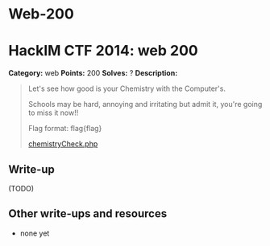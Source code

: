 # Web-200
# HackIM CTF 2014: web 200

**Category:** web
**Points:** 200
**Solves:** ?
**Description:**

> Let's see how good is your Chemistry with the Computer's. 
>
> Schools may be hard, annoying and irritating but admit it, you're going to miss it now!!
>
> Flag format: flag{flag}
>
>	[chemistryCheck.php](54.165.191.231/chemistryCheck.php)

## Write-up

(TODO)

## Other write-ups and resources

* none yet
